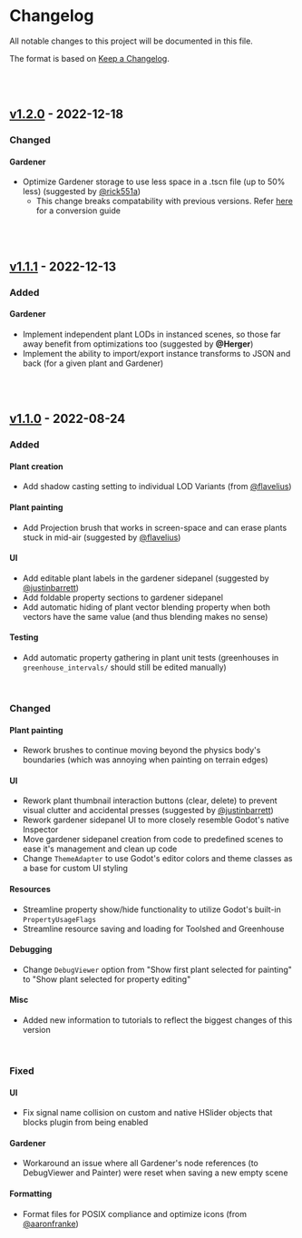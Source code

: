 # Changelog
All notable changes to this project will be documented in this file.

The format is based on [Keep a Changelog](https://keepachangelog.com/en/1.0.0/).

<br/><br/>

## [v1.2.0](https://github.com/dreadpon/godot_spatial_gardener/releases/tag/v1.2.0) - 2022-12-18

### Changed

#### Gardener
- Optimize Gardener storage to use less space in a .tscn file (up to 50% less) (suggested by [@rick551a](https://github.com/rick551a))
	- This change breaks compatability with previous versions. Refer [here](reference/TUTORIAL_SCENE_CONVERSION.md) for a conversion guide

<br/><br/>

## [v1.1.1](https://github.com/dreadpon/godot_spatial_gardener/releases/tag/v1.1.1) - 2022-12-13
### Added

#### Gardener
- Implement independent plant LODs in instanced scenes, so those far away benefit from optimizations too (suggested by **@Herger**)
- Implement the ability to import/export instance transforms to JSON and back (for a given plant and Gardener)

<br/><br/>

## [v1.1.0](https://github.com/dreadpon/godot_spatial_gardener/releases/tag/v1.1.0) - 2022-08-24
### Added

#### Plant creation
- Add shadow casting setting to individual LOD Variants (from [@flavelius](https://github.com/Flavelius))

#### Plant painting
- Add Projection brush that works in screen-space and can erase plants stuck in mid-air (suggested by [@flavelius](https://github.com/flavelius))

#### UI
- Add editable plant labels in the gardener sidepanel (suggested by [@justinbarrett](https://github.com/justinbarrett))
- Add foldable property sections to gardener sidepanel
- Add automatic hiding of plant vector blending property when both vectors have the same value (and thus blending makes no sense)

#### Testing
- Add automatic property gathering in plant unit tests (greenhouses in `greenhouse_intervals/` should still be edited manually)

<br/>

### Changed

#### Plant painting
- Rework brushes to continue moving beyond the physics body's boundaries (which was annoying when painting on terrain edges)

#### UI
- Rework plant thumbnail interaction buttons (clear, delete) to prevent visual clutter and accidental presses (suggested by [@justinbarrett](https://github.com/justinbarrett))
- Rework gardener sidepanel UI to more closely resemble Godot's native Inspector
- Move gardener sidepanel creation from code to predefined scenes to ease it's management and clean up code
- Change `ThemeAdapter` to use Godot's editor colors and theme classes as a base for custom UI styling

#### Resources
- Streamline property show/hide functionality to utilize Godot's built-in `PropertyUsageFlags`
- Streamline resource saving and loading for Toolshed and Greenhouse

#### Debugging
- Change `DebugViewer` option from "Show first plant selected for painting" to "Show plant selected for property editing"

#### Misc
- Added new information to tutorials to reflect the biggest changes of this version

<br/>

### Fixed

#### UI
- Fix signal name collision on custom and native HSlider objects that blocks plugin from being enabled

#### Gardener
- Workaround an issue where all Gardener's node references (to DebugViewer and Painter) were reset when saving a new empty scene

#### Formatting
- Format files for POSIX compliance and optimize icons (from [@aaronfranke](https://github.com/aaronfranke))
